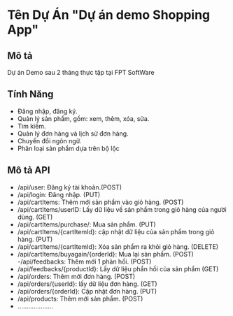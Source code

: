 # Tên Dự Án "Dự án demo Shopping App"

## Mô tả
Dự án Demo sau 2 tháng thực tập tại FPT SoftWare

## Tính Năng
- Đăng nhập, đăng ký.
- Quản lý sản phẩm, gồm: xem, thêm, xóa, sửa.
- Tìm kiếm.
- Quản lý đơn hàng và lịch sử đơn hàng.
- Chuyển đổi ngôn ngữ.
- Phân loại sản phẩm dựa trên bộ lộc
## Mô tả API
- /api/user: Đăng ký tài khoản.(POST)
- /api/login: Đăng nhập. (PUT)
- /api/cartItems: Thêm mới sản phẩm vào giỏ hàng. (POST)
- /api/cartItems/userID: Lấy dữ liệu về sản phẩm trong giỏ hàng của người dùng. (GET)
- /api/cartItems/purchase/: Mua sản phẩm. (PUT)
- /api/cartItems/{cartItemId}: cập nhật dữ liệu của sản phẩm trong giỏ hàng. (PUT)
- /api/cartItems/{cartItemId}: Xóa sản phẩm ra khỏi giỏ hàng. (DELETE)
- /api/cartItems/buyagain/{orderId}: Mua lại sản phẩm. (POST)
-/api/feedbacks: Thêm mới 1 phản hồi. (POST)
- /api/feedbacks/{productId}: Lấy dữ liệu phẩn hồi của sản phẩm (GET)
- /api/orders: Thêm mới đơn hàng. (POST)
- /api/orders/{userId}: lấy dữ liệu đơn hàng. (GET)
- /api/orders/{orderId}: Cập nhật đơn hàng. (PUT)
- /api/products: Thêm mới sản phẩm. (POST)
- ....................


